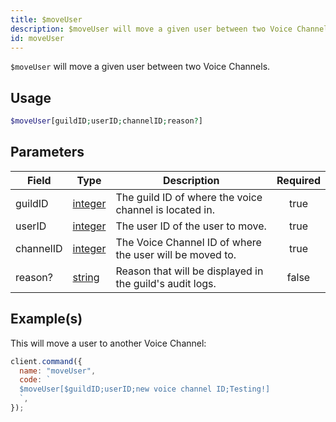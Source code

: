 ```yaml
---
title: $moveUser
description: $moveUser will move a given user between two Voice Channels.
id: moveUser
---
```


`$moveUser` will move a given user between two Voice Channels.

## Usage

```php
$moveUser[guildID;userID;channelID;reason?]
```

## Parameters

| Field     | Type                                                                                                | Description                                              | Required |
| --------- | --------------------------------------------------------------------------------------------------- | -------------------------------------------------------- | :------: |
| guildID   | [integer](https://developer.mozilla.org/en-US/docs/Web/JavaScript/Reference/Global_Objects/Integer) | The guild ID of where the voice channel is located in.   |   true   |
| userID    | [integer](https://developer.mozilla.org/en-US/docs/Web/JavaScript/Reference/Global_Objects/Integer) | The user ID of the user to move.                         |   true   |
| channelID | [integer](https://developer.mozilla.org/en-US/docs/Web/JavaScript/Reference/Global_Objects/Integer) | The Voice Channel ID of where the user will be moved to. |   true   |
| reason?   | [string](https://developer.mozilla.org/en-US/docs/Web/JavaScript/Reference/Global_Objects/String)   | Reason that will be displayed in the guild's audit logs. |  false   |

## Example(s)

This will move a user to another Voice Channel:

```javascript
client.command({
  name: "moveUser",
  code: `
  $moveUser[$guildID;userID;new voice channel ID;Testing!]
  `,
});
```

